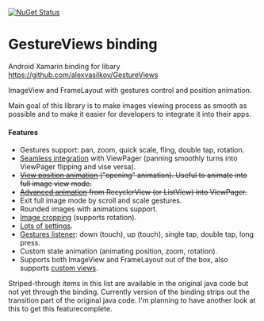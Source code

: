 [![NuGet Status](http://img.shields.io/nuget/v/GestureViews.Binding.svg?style=flat)](https://www.nuget.org/packages/GestureViews.Binding/)

# GestureViews binding

Android Xamarin binding for libary https://github.com/alexvasilkov/GestureViews


ImageView and FrameLayout with gestures control and position animation.

Main goal of this library is to make images viewing process as smooth as possible and to make it
easier for developers to integrate it into their apps.

#### Features ####

- Gestures support: pan, zoom, quick scale, fling, double tap, rotation.
- [Seamless integration](https://github.com/alexvasilkov/GestureViews/wiki/Usage#viewpager) with ViewPager (panning smoothly turns into ViewPager flipping and vise versa).
- ~~[View position animation](https://github.com/alexvasilkov/GestureViews/wiki/Basic-animations) ("opening" animation). Useful to animate into full image view mode.~~
- ~~[Advanced animation](https://github.com/alexvasilkov/GestureViews/wiki/Advanced-animations) from RecyclerView (or ListView) into ViewPager.~~
- Exit full image mode by scroll and scale gestures.
- Rounded images with animations support.
- [Image cropping](https://github.com/alexvasilkov/GestureViews/wiki/Image-cropping) (supports rotation).
- [Lots of settings](https://github.com/alexvasilkov/GestureViews/wiki/Settings).
- [Gestures listener](https://github.com/alexvasilkov/GestureViews/wiki/Usage#listeners): down (touch), up (touch), single tap, double tap, long press.
- Custom state animation (animating position, zoom, rotation).
- Supports both ImageView and FrameLayout out of the box, also supports [custom views](https://github.com/alexvasilkov/GestureViews/wiki/Custom-views).


Striped-through items in this list are available in the original java code but not yet through the binding.
Currently version of the binding strips out the transition part of the original java code. I'm planning to have another look at this to get this featurecomplete.
